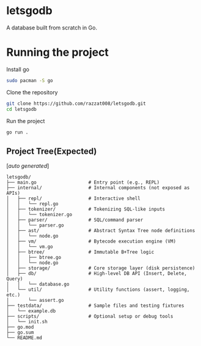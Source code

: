 # letsgodb
A database built from scratch in Go.

# Running the project
Install go  
```bash
sudo pacman -S go
```
Clone the repository
```bash
git clone https://github.com/razzat008/letsgodb.git
cd letsgodb
```
Run the project
```bash
go run .
```
## Project Tree(Expected)
[_auto generated_]
```
letsgodb/
├── main.go                   # Entry point (e.g., REPL)
├── internal/                 # Internal components (not exposed as APIs)
│   ├── repl/                 # Interactive shell
│   │   └── repl.go
│   ├── tokenizer/            # Tokenizing SQL-like inputs
│   │   └── tokenizer.go
│   ├── parser/               # SQL/command parser
│   │   └── parser.go
│   ├── ast/                  # Abstract Syntax Tree node definitions
│   │   └── node.go
│   ├── vm/                   # Bytecode execution engine (VM)
│   │   └── vm.go
│   ├── btree/                # Immutable B+Tree logic
│   │   ├── btree.go
│   │   └── node.go
│   ├── storage/              # Core storage layer (disk persistence)
│   ├── db/                   # High-level DB API (Insert, Delete, Query)
│   │   └── database.go
│   └── util/                 # Utility functions (assert, logging, etc.)
│       └── assert.go
├── testdata/                 # Sample files and testing fixtures
│   └── example.db
├── scripts/                  # Optional setup or debug tools
│   └── init.sh
├── go.mod
├── go.sum
└── README.md
``` 
